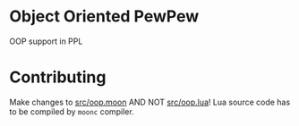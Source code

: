 # Object Oriented PewPew
OOP support in PPL
# Contributing
Make changes to [src/oop.moon](https://github.com/Tasty-Kiwi/Object-Oriented-PewPew/src/oop.moon) AND NOT [src/oop.lua](https://github.com/Tasty-Kiwi/Object-Oriented-PewPew/src/oop.lua)! Lua source code has to be compiled by `moonc` compiler.
